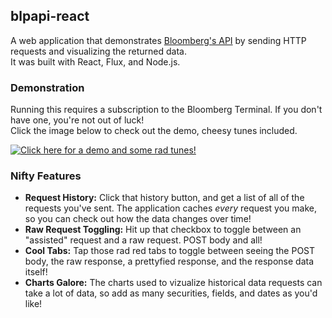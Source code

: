 ## blpapi-react
A web application that demonstrates [Bloomberg's API](http://www.bloomberglabs.com/api/) by sending HTTP requests and visualizing the returned data. <br>
It was built with React, Flux, and Node.js.

### Demonstration
Running this requires a subscription to the Bloomberg Terminal. If you don't have one, you're not out of luck! <br>
Click the image below to check out the demo, cheesy tunes included.

[![Click here for a demo and some rad tunes!](http://i.imgur.com/ZyRjuwA.png)](https://youtu.be/1Znd8vi5oVc)

### Nifty Features
* **Request History:** Click that history button, and get a list of all of the requests you've sent. The application caches *every* request you make, so you can check out how the data changes over time!
* **Raw Request Toggling:** Hit up that checkbox to toggle between an "assisted" request and a raw request. POST body and all!
* **Cool Tabs:** Tap those rad red tabs to toggle between seeing the POST body, the raw response, a prettyfied response, and the response data itself!
* **Charts Galore:** The charts used to vizualize historical data requests can take a lot of data, so add as many securities, fields, and dates as you'd like!
